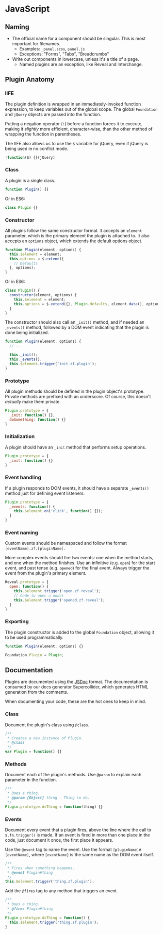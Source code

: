 # JavaScript

## Naming

- The official name for a component should be singular. This is most important for filenames.
  - Examples: `_panel.scss`, `panel.js`
  - Exceptions: "Forms", "Tabs", "Breadcrumbs"
- Write out components in lowercase, unless it's a title of a page.
  - Named plugins are an exception, like Reveal and Interchange.

## Plugin Anatomy

### IIFE

The plugin definition is wrapped in an immediately-invoked function expression, to keep variables out of the global scope. The global `Foundation` and `jQuery` objects are passed into the function.

Putting a negation operator (`!`) before a function forces it to execute, making it *slightly* more efficient, character-wise, than the other method of wrapping the function in parentheses.

The IIFE also allows us to use the `$` variable for jQuery, even if jQuery is being used in no conflict mode.

```js
!function($) {}(jQuery)
```

### Class

A plugin is a single class.

```js
function Plugin() {}
```

Or in ES6:

```js
class Plugin {}
```

### Constructor

All plugins follow the same constructor format. It accepts an `element` parameter, which is the primary element the plugin is attached to. It also accepts an `options` object, which extends the default options object.

```js
function Plugin(element, options) {
  this.$element = element;
  this.options = $.extend({
    // Defaults
  }, options);
}
```

Or in ES6:

```js
class Plugin() {
  constructor(element, options) {
    this.$element = element;
    this.options = $.extend({}, Plugin.defaults, element.data(), options);
  }
}
```

The constructor should also call an `_init()` method, and if needed an `_events()` method, followed by a DOM event indicating that the plugin is done being initialized.

```js
function Plugin(element, options) {
  // ...

  this._init();
  this._events();
  this.$element.trigger('init.zf.plugin');
}
```

### Prototype

All plugin methods should be defined in the plugin object's prototype. Private methods are prefixed with an underscore. Of course, this doesn't *actually* make them private.

```js
Plugin.prototype = {
  _init: function() {},
  doSomething: function() {}
}
```

### Initialization

A plugin should have an `_init` method that performs setup operations.

```js
Plugin.prototype = {
  _init: function() {}
}
```

### Event handling

If a plugin responds to DOM events, it should have a separate `_events()` method just for defining event listeners.

```js
Plugin.prototype = {
  _events: function() {
    this.$element.on('click', function() {});
  }
}
```

### Event naming

Custom events should be namespaced and follow the format `[eventName].zf.[pluginName]`.

More complex events should fire two events: one when the method starts, and one when the method finishes. Use an infinitive (e.g. `open`) for the start event, and past tense (e.g. `opened`) for the final event. Always trigger the event from the plugin's primary element.

```js
Reveal.prototype = {
  open: function() {
    this.$element.trigger('open.zf.reveal');
    // Code to open a modal
    this.$element.trigger('opened.zf.reveal');
  }
}
```

### Exporting

The plugin constructor is added to the global `Foundation` object, allowing it to be used programmatically.

```js
function Plugin(element, options) {}

Foundation.Plugin = Plugin;
```

## Documentation

Plugins are documented using the [JSDoc](http://usejsdoc.org/) format. The documentation is consumed by our docs generator Supercollider, which generates HTML generation from the comments.

When documenting your code, these are the hot ones to keep in mind.

### Class

Document the plugin's class using `@class`.

```js
/**
 * Creates a new instance of Plugin.
 * @class
 */
var Plugin = function() {}
```

### Methods

Document each of the plugin's methods. Use `@param` to explain each parameter in the function.

```js
/**
 * Does a thing.
 * @param {Object} thing - Thing to do.
 */
Plugin.prototype.doThing = function(thing) {}
```

### Events

Document every event that a plugin fires, above the line where the call to `$.fn.trigger()` is made. If an event is fired in more than one place in the code, just document it once, the first place it appears.

Use the `@event` tag to name the event. Use the format `[pluginName]#[eventName]`, where `[eventName]` is the same name as the DOM event itself.

```js
/**
 * Fires when something happens.
 * @event Plugin#thing
 */
this.$element.trigger('thing.zf.plugin');
```

Add the `@fires` tag to any method that triggers an event.

```js
/**
 * Does a thing.
 * @fires Plugin#thing
 */
Plugin.prototype.doThing = function() {
  this.$element.trigger('thing.zf.plugin');
}
